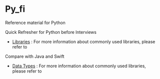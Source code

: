 # Py_fi
Reference material for Python

Quick Refresher for Python before Interviews

- [Libraries](./libraries/libraries.md) : For more information about commonly used libraries, please refer to 


Compare with Java and Swift

- [Data Types](./comparisions/data_types.md) : For more information about commonly used libraries, please refer to 